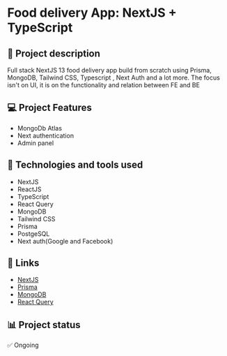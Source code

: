 # Food delivery App: NextJS + TypeScript

## 📝 Project description

Full stack NextJS 13 food delivery app build from scratch using Prisma, MongoDB, Tailwind CSS, Typescript , Next Auth and a lot more.
The focus isn't on UI, it is on the functionality and relation between FE and BE

## 💻 Project Features

- MongoDb Atlas
- Next authentication
- Admin panel

## 🚀 Technologies and tools used

- NextJS
- ReactJS
- TypeScript
- React Query
- MongoDB
- Tailwind CSS
- Prisma
- PostgeSQL
- Next auth(Google and Facebook)

## 📌 Links

- [NextJS](https://nextjs.org/)
- [Prisma](https://www.prisma.io/)
- [MongoDB](https://www.mongodb.com/)
- [React Query](https://tanstack.com/query/v3/)

## 📊 Project status

✅ Ongoing
